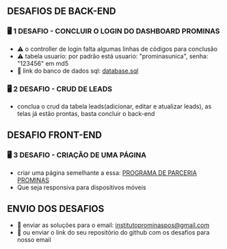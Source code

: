 

## DESAFIOS DE BACK-END

### :desktop_computer:  1 DESAFIO - CONCLUIR O LOGIN DO DASHBOARD PROMINAS

- :warning: o controller de login falta algumas linhas de códigos para conclusão
- :warning: tabela usuario: por padrão está usuario: "prominasunica", senha: "123456" em md5
- 🔗 link do banco de dados sql: <a href="https://github.com/prominasunica/desafio-estagio/blob/master/administrator/database.sql">database.sql</a>

### :desktop_computer:  2 DESAFIO - CRUD DE LEADS

- conclua o crud da tabela leads(adicionar, editar e atualizar leads), as telas já estão prontas, basta concluir o back-end


## DESAFIO FRONT-END

### :desktop_computer:  3 DESAFIO - CRIAÇÃO DE UMA PÁGINA
- criar uma página semelhante a essa: <a target="_blank" href="https://prominasunicapos.com.br/parceiros">PROGRAMA DE PARCERIA PROMINAS</a>
- Que seja responsiva para dispositivos móveis

## ENVIO DOS DESAFIOS
- 🚀 enviar as soluções para o email: institutoprominaspos@gmail.com
- 🔗 ou enviar o link do seu repositório do github com os desafios para nosso email
